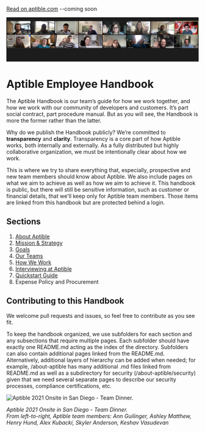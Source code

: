 [Read on aptible.com](https://www.aptible.com/handbook) --coming soon

![Aptible Team Image](images/zoom.png "Aptible Team Image")

# Aptible Employee Handbook
The Aptible Handbook is our team’s guide for how we work together, and how we work with our community of developers and customers. It’s part social contract, part procedure manual. But as you will see, the Handbook is more the former rather than the latter.

Why do we publish the Handbook publicly? We’re committed to **transparency** and **clarity**. Transparency is a core part of how Aptible works, both internally and externally. As a fully distributed but highly collaborative organization, we must be intentionally clear about how we work.

This is where we try to share everything that, especially, prospective and new team members should know about Aptible. We also include pages on what we aim to achieve as well as how we aim to achieve it. This handbook is public, but there will still be sensitive information, such as customer or financial details, that we'll keep only for Aptible team members. Those items are linked from this handbook but are protected behind a login.

## Sections
1. [About Aptible](/about-aptible)
2. [Mission & Strategy](mission-strategy.md)
3. [Goals](/how-we-work/goal-setting.md)
4. [Our Teams](/teams)
5. [How We Work](/how-we-work)
6. [Interviewing at Aptible](recruiting-process.md)
7. [Quickstart Guide](onboarding.md)
8. Expense Policy and Procurement

## Contributing to this Handbook

We welcome pull requests and issues, so feel free to contribute as you see fit.

To keep the handbook organized, we use subfolders for each section and any subsections that require multiple pages. Each subfolder should have exactly one README.md acting as the index of the directory. Subfolders can also contain additional pages linked from the README.md. Alternatively, additional layers of hierarchy can be added when needed; for example, /about-aptible has many additional .md files linked from README.md as well as a subdirectory for security (/about-aptible/security) given that we need several separate pages to describe our security processes, compliance certifications, etc.

<img src="images/dinner.png" alt="Aptible 2021 Onsite in San Diego - Team Dinner." width="200"/>

*Aptible 2021 Onsite in San Diego - Team Dinner.
<br />From left-to-right, Aptible team members: Ann Guilinger, Ashley Matthew, Henry Hund, Alex Kubacki, Skyler Anderson, Keshav Vasudevan*
